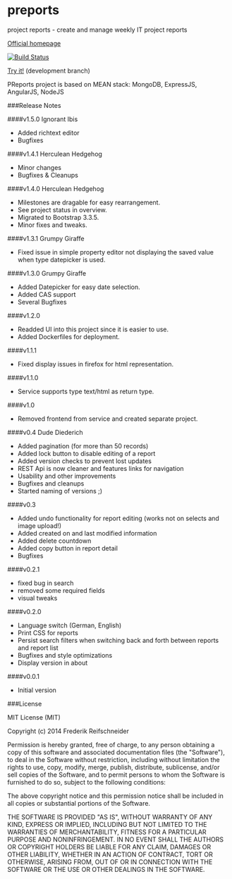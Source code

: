 preports
========

project reports - create and manage weekly IT project reports

[Official homepage](http://p-reports.com)

[![Build Status](https://travis-ci.org/karazy/preports.svg?branch=development)](https://travis-ci.org/karazy/preports)

[Try it!](https://preports.herokuapp.com) (development branch)


PReports project is based on MEAN stack: MongoDB, ExpressJS, AngularJS, NodeJS

###Release Notes

####v1.5.0 Ignorant Ibis
- Added richtext editor
- Bugfixes

####v1.4.1 Herculean Hedgehog
- Minor changes
- Bugfixes & Cleanups

####v1.4.0 Herculean Hedgehog
- Milestones are dragable for easy rearrangement.
- See project status in overview.
- Migrated to Bootstrap 3.3.5.
- Minor fixes and tweaks.

####v1.3.1 Grumpy Giraffe
- Fixed issue in simple property editor not displaying the saved value when type datepicker is used.

####v1.3.0 Grumpy Giraffe
- Added Datepicker for easy date selection.
- Added CAS support
- Several Bugfixes

####v1.2.0
- Readded UI into this project since it is easier to use.
- Added Dockerfiles for deployment.

####v1.1.1
- Fixed display issues in firefox for html representation.

####v1.1.0
- Service supports type text/html as return type.

####v1.0
- Removed frontend from service and created separate project.

####v0.4 Dude Diederich
- Added pagination (for more than 50 records)
- Added lock button to disable editing of a report
- Added version checks to prevent lost updates
- REST Api is now cleaner and features links for navigation
- Usability and other improvements
- Bugfixes and cleanups
- Started naming of versions ;)

####v0.3
- Added undo functionality for report editing (works not on selects and image upload!)
- Added created on and last modified information
- Added delete countdown
- Added copy button in report detail
- Bugfixes

####v0.2.1
- fixed bug in search
- removed some required fields
- visual tweaks

####v0.2.0
- Language switch (German, English)
- Print CSS for reports
- Persist search filters when switching back and forth between reports and report list
- Bugfixes and style optimizations
- Display version in about

####v0.0.1
- Initial version

###License

MIT License (MIT)

Copyright (c) 2014 Frederik Reifschneider

Permission is hereby granted, free of charge, to any person obtaining a copy
of this software and associated documentation files (the "Software"), to deal
in the Software without restriction, including without limitation the rights
to use, copy, modify, merge, publish, distribute, sublicense, and/or sell
copies of the Software, and to permit persons to whom the Software is
furnished to do so, subject to the following conditions:

The above copyright notice and this permission notice shall be included in
all copies or substantial portions of the Software.

THE SOFTWARE IS PROVIDED "AS IS", WITHOUT WARRANTY OF ANY KIND, EXPRESS OR
IMPLIED, INCLUDING BUT NOT LIMITED TO THE WARRANTIES OF MERCHANTABILITY,
FITNESS FOR A PARTICULAR PURPOSE AND NONINFRINGEMENT. IN NO EVENT SHALL THE
AUTHORS OR COPYRIGHT HOLDERS BE LIABLE FOR ANY CLAIM, DAMAGES OR OTHER
LIABILITY, WHETHER IN AN ACTION OF CONTRACT, TORT OR OTHERWISE, ARISING FROM,
OUT OF OR IN CONNECTION WITH THE SOFTWARE OR THE USE OR OTHER DEALINGS IN
THE SOFTWARE.
